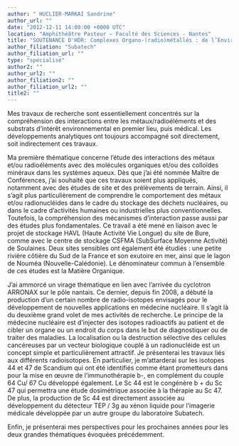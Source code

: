 ```yaml
---
author: " HUCLIER-MARKAI Sandrine"
author_url: ""
date: "2012-12-11 14:00:00 +0000 UTC"
location: "Amphithéâtre Pasteur – Faculté des Sciences - Nantes"
title: "SOUTENANCE D'HDR: Complexes Organo-(radio)métallés : de l’Environnement aux Applications Médicales"
author_filiation: "Subatech"
author_filiation_url: ""
type: "spécialisé"
author2: ""
author_url2: ""
author_filiation2: ""
author_filiation_url2: ""
title2: ""
---
```

Mes travaux de recherche sont essentiellement concentrés sur la compréhension des interactions entre les métaux/radioéléments et des substrats d’intérêt environnemental en premier lieu, puis médical. Les développements analytiques ont toujours accompagné soit directement, soit indirectement ces travaux.

Ma première thématique concerne l’étude des interactions des métaux et/ou radioéléments avec des molécules organiques et/ou des colloïdes minéraux dans les systèmes aqueux. Dès que j’ai été nommée Maître de Conférences, j’ai souhaité que ces travaux soient plus appliqués, notamment avec des études de site et des prélèvements de terrain. Ainsi, il s’agit plus particulièrement de comprendre le comportement des métaux et/ou radionucléides dans le cadre du stockage des déchets nucléaires, ou dans le cadre d’activités humaines ou industrielles plus conventionnelles. Toutefois, la compréhension des mécanismes d’interaction passe aussi par des études plus fondamentales. Ce travail a été mené en liaison avec le projet de stockage HAVL (Haute Activité Vie Longue) du site de Bure, comme avec le centre de stockage CSFMA (SubSurface Moyenne Activité) de Soulaines. Deux sites sensibles ont également été étudiés : une petite rivière côtière du Sud de la France et son exutoire en mer, ainsi que le lagon de Nouméa (Nouvelle-Calédonie). Le dénominateur commun à l’ensemble de ces études est la Matière Organique.

J’ai ammorcé un virage thématique en lien avec l’arrivée du cyclotron ARRONAX sur le pôle nantais. Ce dernier, depuis fin 2008, a débuté la production d’un certain nombre de radio-isotopes envisagés pour le développement de nouvelles applications en médecine nucléaire. Il s’agit là du deuxième grand volet de mes activités de recherche. Le principe de la médecine nucléaire est d’injecter des isotopes radioactifs au patient et de cibler un organe ou un endroit du corps dans le but de diagnostiquer ou de traiter des maladies. La localisation ou la destruction sélective des cellules cancéreuses par un vecteur biologique couplé à un radionucléide est un concept simple et particulièrement attractif. Je présenterai les travaux liés aux différents radioisotopes. En particulier, je m’attarderai sur les isotopes 44 et 47 de Scandium qui ont été identifiés comme étant prometteurs dans pour la mise en œuvre de l’immunothérapie b-, en complément du couple 
64
Cu/
67
Cu développé également. Le Sc 44 est le congénère b + du Sc 47 qui permettra une étude dosimétrique associée à la thérapie au Sc 47. De plus, la production de Sc 44 est directement associée au développement du détecteur TEP / 3g au xénon liquide pour l’imagerie médicale développée par un autre groupe du laboratoire Subatech.

Enfin, je présenterai mes perspectives pour les prochaines années pour les deux grandes thématiques évoquées précédemment.
